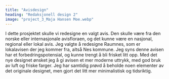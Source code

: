 ```yaml
---
title: "Avisdesign"
heading: "Redaksjonell design 2"
image: "project_3_Maja Hansen Moe.webp"
---
```


I dette prosjektet skulle vi redesigne en valgt avis. Den skulle være fra den norske eller internasjonale avisfloraen, og det kunne være en nasjonal, regional eller lokal avis. Jeg valgte å redesigne Raumnes, som er lokalavisen der jeg kommer fra, altså Nes kommune. Jeg syns denne avisen har et forbedringspotensial, og kunne trengt å bli frisket litt opp. Med det nye designet ønsket jeg å gi avisen et mer moderne uttrykk, med god bruk av luft og friske farger. Jeg har samtidig prøvd å beholde noen elementer av det originale designet, men gjort det litt mer minimalistisk og tidsriktig.
